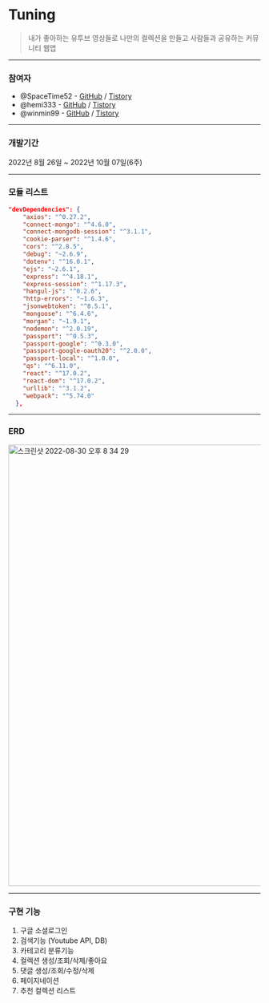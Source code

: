 # **Tuning**

> 내가 좋아하는 유투브 영상들로 나만의 컬렉션을 만들고 사람들과 공유하는 커뮤니티 웹앱

<hr>

### **참여자**

- @SpaceTime52 - [GitHub](https://github.com/SpaceTime52) / [Tistory]()
- @hemi333 - [GitHub](https://github.com/hemi333) / [Tistory](https://bo-hyemi-an.tistory.com/)
- @winmin99 - [GitHub](https://github.com/winmin99) / [Tistory]()

---

### **개발기간**

2022년 8월 26일 ~ 2022년 10월 07일(6주)

---

### **모듈 리스트**

```json
"devDependencies": {
    "axios": "^0.27.2",
    "connect-mongo": "^4.6.0",
    "connect-mongodb-session": "^3.1.1",
    "cookie-parser": "^1.4.6",
    "cors": "^2.8.5",
    "debug": "~2.6.9",
    "dotenv": "^16.0.1",
    "ejs": "~2.6.1",
    "express": "^4.18.1",
    "express-session": "^1.17.3",
    "hangul-js": "^0.2.6",
    "http-errors": "~1.6.3",
    "jsonwebtoken": "^8.5.1",
    "mongoose": "^6.4.6",
    "morgan": "~1.9.1",
    "nodemon": "^2.0.19",
    "passport": "^0.5.3",
    "passport-google": "^0.3.0",
    "passport-google-oauth20": "^2.0.0",
    "passport-local": "^1.0.0",
    "qs": "^6.11.0",
    "react": "^17.0.2",
    "react-dom": "^17.0.2",
    "urllib": "^3.1.2",
    "webpack": "^5.74.0"
  },
```

---

### **ERD**

<img width="881" alt="스크린샷 2022-08-30 오후 8 34 29" src="https://user-images.githubusercontent.com/71807433/190443295-f02acb16-e570-4e94-991b-b69ae072584e.png">

---


### **구현 기능**

1. 구글 소셜로그인
2. 검색기능 (Youtube API, DB)
3. 카테고리 분류기능
4. 컬렉션 생성/조회/삭제/좋아요
5. 댓글 생성/조회/수정/삭제
6. 페이지네이션
7. 추천 컬렉션 리스트 

